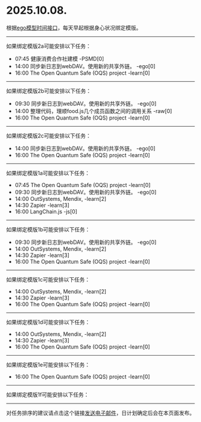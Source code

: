 # 2025.10.08.

根据[ego模型时间接口](https://gitee.com/hyg/blog/blob/master/timeflow.md)，每天早起根据身心状况绑定模版。

---
如果绑定模版2a可能安排以下任务：

- 07:45	健康消费合作社建模 -PSMD[0]
- 14:00	同步新日志到webDAV。使用新的共享外链。 -ego[0]
- 16:00	The Open Quantum Safe (OQS) project -learn[0]

---
如果绑定模版2b可能安排以下任务：

- 09:30	同步新日志到webDAV。使用新的共享外链。 -ego[0]
- 14:00	整理代码，理顺food.js几个成员函数之间的调用关系 -raw[0]
- 16:00	The Open Quantum Safe (OQS) project -learn[0]

---
如果绑定模版2c可能安排以下任务：

- 14:00	同步新日志到webDAV。使用新的共享外链。 -ego[0]
- 16:00	The Open Quantum Safe (OQS) project -learn[0]

---
如果绑定模版1a可能安排以下任务：

- 07:45	The Open Quantum Safe (OQS) project -learn[0]
- 09:30	同步新日志到webDAV。使用新的共享外链。 -ego[0]
- 14:00	OutSystems, Mendix, -learn[2]
- 14:30	Zapier -learn[3]
- 16:00	LangChain.js -js[0]

---
如果绑定模版1b可能安排以下任务：

- 09:30	同步新日志到webDAV。使用新的共享外链。 -ego[0]
- 14:00	OutSystems, Mendix, -learn[2]
- 14:30	Zapier -learn[3]
- 16:00	The Open Quantum Safe (OQS) project -learn[0]

---
如果绑定模版1c可能安排以下任务：

- 14:00	OutSystems, Mendix, -learn[2]
- 14:30	Zapier -learn[3]
- 16:00	The Open Quantum Safe (OQS) project -learn[0]

---
如果绑定模版1d可能安排以下任务：

- 14:00	OutSystems, Mendix, -learn[2]
- 14:30	Zapier -learn[3]
- 16:00	The Open Quantum Safe (OQS) project -learn[0]

---
如果绑定模版1e可能安排以下任务：

- 16:00	The Open Quantum Safe (OQS) project -learn[0]

---
如果绑定模版1f可能安排以下任务：


---
对任务排序的建议请点击这个链接<a href="mailto:huangyg@mars22.com?subject=关于2025.10.08.任务排序的建议&body=date: 2025.10.08.%0D%0Afile: ../../blog/release/time/d.20251008.md%0D%0A---请勿修改邮件主题及以上内容---%0D%0A">发送电子邮件</a>，日计划确定后会在本页面发布。